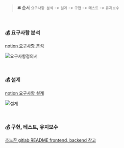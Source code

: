 
> **🛎 순서**
> `요구사항 분석` -> `설계` -> `구현` -> `테스트` -> `유지보수` 


&nbsp;

### 💰 요구사항 분석

[notion 요구사항 분석](https://www.notion.so/PRD-3950b67f5e1348c2a6cc930a430e1faf)

![요구사항정의서](https://user-images.githubusercontent.com/72541544/219299731-445ae30c-0abc-488e-b319-22156b84ae4c.png)


&nbsp;

### 💰 설계

[notion 요구사항 설계](https://www.notion.so/d429f4d16186435ba0dd77d47595ae83?v=76eaa5115e894d838fd435cc619be1a2)

![설계](https://user-images.githubusercontent.com/72541544/219300557-cc225e17-22b9-463e-ac88-2da4a91956f5.png)



&nbsp;


### 💰 구현, 테스트, 유지보수

[추노꾼 gitlab README frontend, backend 참고](https://lab.ssafy.com/s08-webmobile1-sub2/S08P12D208)


&nbsp;


&nbsp;
